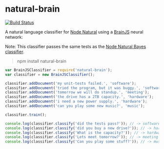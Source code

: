 # natural-brain

[![Build Status](https://travis-ci.org/daffl/natural-brain.png?branch=master)](https://travis-ci.org/daffl/natural-brain)

A natural language classifier for [Node Natural](https://github.com/NaturalNode/natural) using a [BrainJS](https://github.com/harthur/brain) neural network:

Note: This classifier passes the same tests as the [Node Natural Bayes classifier](https://github.com/NaturalNode/natural/blob/a79254585f2e381378f788de5168f6a906e037e8/spec/bayes_classifier_spec.js).


> npm install natural-brain


```js
var BrainJSClassifier = require('natural-brain');
var classifier = new BrainJSClassifier();

classifier.addDocument('my unit-tests failed.', 'software');
classifier.addDocument('tried the program, but it was buggy.', 'software');
classifier.addDocument('tomorrow we will do standup.', 'meeting');
classifier.addDocument('the drive has a 2TB capacity.', 'hardware');
classifier.addDocument('i need a new power supply.', 'hardware');
classifier.addDocument('can you play some new music?', 'music');

classifier.train();

console.log(classifier.classify('did the tests pass?')); // -> software
console.log(classifier.classify('did you buy a new drive?')); // -> hardware
console.log(classifier.classify('What is the capacity?')); // -> hardware
console.log(classifier.classify('Lets meet tomorrow?')); // -> meeting
console.log(classifier.classify('Can you play some stuff?')); // -> music
```

